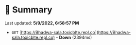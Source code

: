 # 📖 Summary
Last updated: **5/9/2022, 6:58:57 PM**

- `GET` [https://Bhadwa-sala.toxicblte.repl.co](https://Bhadwa-sala.toxicblte.repl.co) - **Down** (2394ms)
